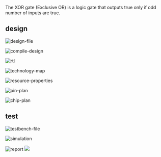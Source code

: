 The XOR gate (Exclusive OR) is a logic gate that outputs true only if odd number of inputs are true.


## design

![design-file](docs/design-file.png)

![compile-design](docs/compile-design.png)

![rtl](docs/rtl.png)

![technology-map](docs/technology-map.png)

![resource-properties](docs/resource-properties.png)

![pin-plan](docs/pin-plan.png)

![chip-plan](docs/chip-plan.png)


## test

![testbench-file](docs/testbench-file.png)

![simulation](docs/simulation.png)

![report](docs/report.png)
![](https://ga-beacon.deno.dev/G-G1E8HNDZYY:v51jklKGTLmC3LAZ4rJbIQ/github.com/moocf/gate_xor.vhdl)
